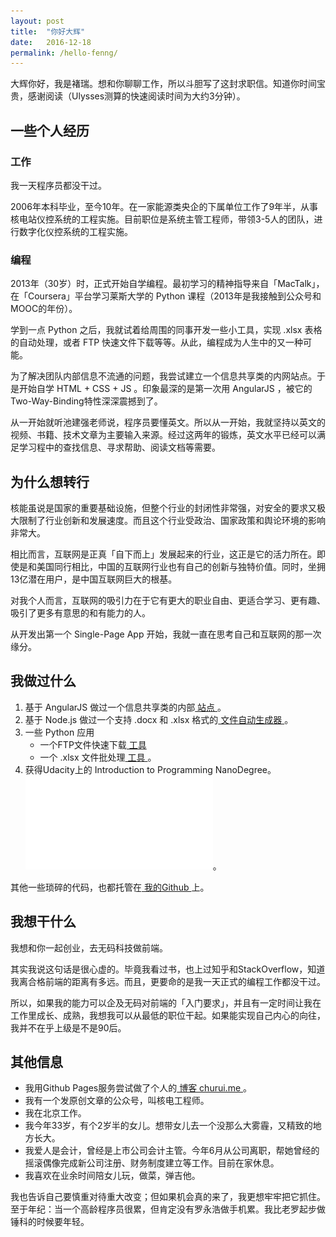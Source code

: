 ```yaml
---
layout: post
title:  "你好大辉"
date:   2016-12-18
permalink: /hello-fenng/
---
```


大辉你好，我是褚瑞。想和你聊聊工作，所以斗胆写了这封求职信。知道你时间宝贵，感谢阅读（Ulysses测算的快速阅读时间为大约3分钟）。

## 一些个人经历

### 工作
我一天程序员都没干过。

2006年本科毕业，至今10年。在一家能源类央企的下属单位工作了9年半，从事核电站仪控系统的工程实施。目前职位是系统主管工程师，带领3-5人的团队，进行数字化仪控系统的工程实施。

### 编程
2013年（30岁）时，正式开始自学编程。最初学习的精神指导来自「MacTalk」，在「Coursera」平台学习莱斯大学的 Python 课程（2013年是我接触到公众号和MOOC的年份）。

学到一点 Python 之后，我就试着给周围的同事开发一些小工具，实现 .xlsx 表格的自动处理，或者 FTP 快速文件下载等等。从此，编程成为人生中的又一种可能。

为了解决团队内部信息不流通的问题，我尝试建立一个信息共享类的内网站点。于是开始自学 HTML + CSS + JS 。印象最深的是第一次用 AngularJS ，被它的Two-Way-Binding特性深深震撼到了。

从一开始就听池建强老师说，程序员要懂英文。所以从一开始，我就坚持以英文的视频、书籍、技术文章为主要输入来源。经过这两年的锻炼，英文水平已经可以满足学习程中的查找信息、寻求帮助、阅读文档等需要。

## 为什么想转行
核能虽说是国家的重要基础设施，但整个行业的封闭性非常强，对安全的要求又极大限制了行业创新和发展速度。而且这个行业受政治、国家政策和舆论环境的影响非常大。

相比而言，互联网是正真「自下而上」发展起来的行业，这正是它的活力所在。即使是和美国同行相比，中国的互联网行业也有自己的创新与独特价值。同时，坐拥13亿潜在用户，是中国互联网巨大的根基。

对我个人而言，互联网的吸引力在于它有更大的职业自由、更适合学习、更有趣、吸引了更多有意思的和有能力的人。

从开发出第一个 Single-Page App 开始，我就一直在思考自己和互联网的那一次缘分。

## 我做过什么

1. 基于 AngularJS 做过一个信息共享类的内部[ 站点 ](https://github.com/musray/g5-app)。
2. 基于 Node.js 做过一个支持 .docx 和 .xlsx 格式的[ 文件自动生成器 ](https://github.com/musray/doc-server)。
3. 一些 Python 应用
	- 一个FTP文件快速下载[ 工具 ](https://github.com/musray/FTPDownloader)
	- 一个 .xlsx 文件批处理[ 工具 ](https://github.com/musray/xls2csv)。
4. 获得Udacity上的 Introduction to Programming NanoDegree。![( certification )](/assets/post-pdf/nd-grad-cert.pdf)。

其他一些琐碎的代码，也都托管在[ 我的Github ](https://github.com/musray)上。

## 我想干什么
我想和你一起创业，去无码科技做前端。

其实我说这句话是很心虚的。毕竟我看过书，也上过知乎和StackOverflow，知道我离合格前端的距离有多远。而且，更要命的是我一天正式的编程工作都没干过。

所以，如果我的能力可以企及无码对前端的「入门要求」，并且有一定时间让我在工作里成长、成熟，我想我可以从最低的职位干起。如果能实现自己内心的向往，我并不在乎上级是不是90后。

## 其他信息
- 我用Github Pages服务尝试做了个人的[ 博客 churui.me ](http://churui.me)。
- 我有一个发原创文章的公众号，叫核电工程师。
- 我在北京工作。
- 我今年33岁，有个2岁半的女儿。想带女儿去一个没那么大雾霾，又精致的地方长大。
- 我爱人是会计，曾经是上市公司会计主管。今年6月从公司离职，帮她曾经的摇滚偶像完成新公司注册、财务制度建立等工作。目前在家休息。
- 我喜欢在业余时间陪女儿玩，做菜，弹吉他。

我也告诉自己要慎重对待重大改变；但如果机会真的来了，我更想牢牢把它抓住。至于年纪：当一个高龄程序员很累，但肯定没有罗永浩做手机累。我比老罗起步做锤科的时候要年轻。
